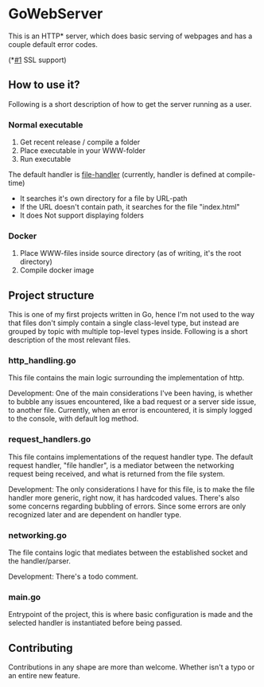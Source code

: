 # GoWebServer
This is an HTTP* server, which does basic serving of webpages and has a couple default error codes.

(*[#1](https://github.com/krestenlaust/GoWebServer/issues/1) SSL support)

## How to use it?
Following is a short description of how to get the server running as a user.

### Normal executable

1. Get recent release / compile a folder
2. Place executable in your WWW-folder
3. Run executable

The default handler is [file-handler](https://github.com/krestenlaust/GoWebServer/blob/67e3063ce05c471fd61a069358499c0679aadcb5/request_handers.go#L35) (currently, handler is defined at compile-time)
- It searches it's own directory for a file by URL-path
- If the URL doesn't contain path, it searches for the file "index.html"
- It does Not support displaying folders

### Docker

1. Place WWW-files inside source directory (as of writing, it's the root directory)
2. Compile docker image

## Project structure
This is one of my first projects written in Go, hence I'm not used to the way that files don't simply contain a single class-level type, but instead are grouped by topic with multiple top-level types inside. Following is a short description of the most relevant files.

### http_handling.go
This file contains the main logic surrounding the implementation of http.

Development: One of the main considerations I've been having, is whether to bubble any issues encountered, like a bad request or a server side issue, to another file. Currently, when an error is encountered, it is simply logged to the console, with default log method.

### request_handlers.go
This file contains implementations of the request handler type. The default request handler, "file handler", is a mediator between the networking request being received, and what is returned from the file system.

Development: The only considerations I have for this file, is to make the file handler more generic, right now, it has hardcoded values. There's also some concerns regarding bubbling of errors. Since some errors are only recognized later and are dependent on handler type.

### networking.go
The file contains logic that mediates between the established socket and the handler/parser.

Development: There's a todo comment.

### main.go
Entrypoint of the project, this is where basic configuration is made and the selected handler is instantiated before being passed.

## Contributing
Contributions in any shape are more than welcome. Whether isn't a typo or an entire new feature.